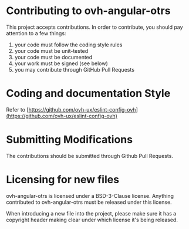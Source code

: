 # Contributing to ovh-angular-otrs
 
This project accepts contributions. In order to contribute, you should
pay attention to a few things:
 
1. your code must follow the coding style rules
2. your code must be unit-tested
3. your code must be documented
4. your work must be signed (see below)
5. you may contribute through GitHub Pull Requests
 
# Coding and documentation Style
 
Refer to [https://github.com/ovh-ux/eslint-config-ovh](https://github.com/ovh-ux/eslint-config-ovh)
 
# Submitting Modifications
 
The contributions should be submitted through Github Pull Requests.
 
# Licensing for new files
 
ovh-angular-otrs is licensed under a BSD-3-Clause license. Anything
contributed to ovh-angular-otrs must be released under this license.
 
When introducing a new file into the project, please make sure it has a
copyright header making clear under which license it's being released.
